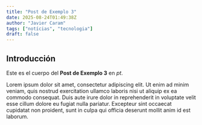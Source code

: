 ```yaml
---
title: "Post de Exemplo 3"
date: 2025-08-24T01:49:38Z
author: "Javier Caram"
tags: ["notícias", "tecnologia"]
draft: false
---
```


## Introducción

Este es el cuerpo del **Post de Exemplo 3** en *pt*.

Lorem ipsum dolor sit amet, consectetur adipiscing elit. Ut enim ad minim veniam, quis nostrud exercitation ullamco laboris nisi ut aliquip ex ea commodo consequat. Duis aute irure dolor in reprehenderit in voluptate velit esse cillum dolore eu fugiat nulla pariatur. Excepteur sint occaecat cupidatat non proident, sunt in culpa qui officia deserunt mollit anim id est laborum.
